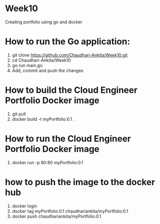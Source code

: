 # Week10
Creating portfolio using go and docker

# How to run the Go application:
1. git clone https://github.com/Chaudhari-Ankita/Week10.git
2. cd Chaudhari-Ankita/Week10
3. go run main.go
4. Add, commit and push the changes

# How to build the Cloud Engineer Portfolio Docker image
1. git pull
2. docker build -t myPortfolio:0.1 .

# How to run the Cloud Engineer Portfolio Docker image
1. docker run -p 80:80 myPortfolio:0.1

# how to push the image to the docker hub
1. docker login
2. docker tag myPortfolio:0.1 chaudhariankita/myPortfolio:0.1
3. docker push chaudhariankita/myPortfolio:0.1